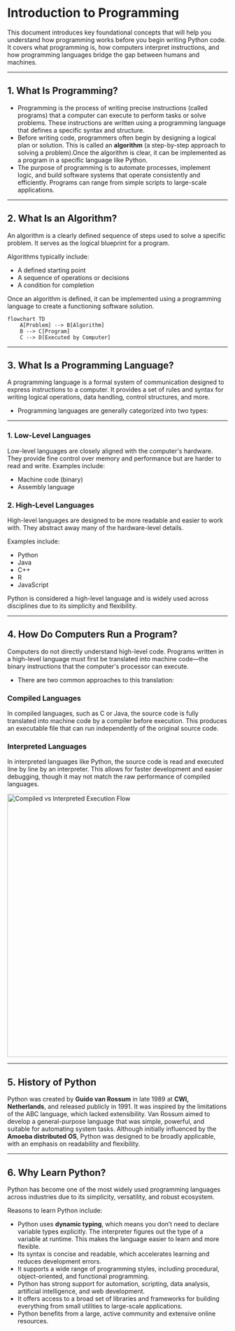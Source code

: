 # Introduction to Programming

This document introduces key foundational concepts that will help you understand how programming works before you begin writing Python code. It covers what programming is, how computers interpret instructions, and how programming languages bridge the gap between humans and machines.

---

## 1. What Is Programming?

- Programming is the process of writing precise instructions (called programs) that a computer can execute to perform tasks or solve problems. These instructions are written using a programming language that defines a specific syntax and structure.
- Before writing code, programmers often begin by designing a logical plan or solution. This is called an **algorithm** (a step-by-step approach to solving a problem).Once the algorithm is clear, it can be implemented as a program in a specific language like Python.
- The purpose of programming is to automate processes, implement logic, and build software systems that operate consistently and efficiently. Programs can range from simple scripts to large-scale applications.

---

## 2. What Is an Algorithm?

An algorithm is a clearly defined sequence of steps used to solve a specific problem. It serves as the logical blueprint for a program.

Algorithms typically include:

- A defined starting point
- A sequence of operations or decisions
- A condition for completion

Once an algorithm is defined, it can be implemented using a programming language to create a functioning software solution.

```mermaid
flowchart TD
    A[Problem] --> B[Algorithm]
    B --> C[Program]
    C --> D[Executed by Computer]
```

---

## 3. What Is a Programming Language?

A programming language is a formal system of communication designed to express instructions to a computer. It provides a set of rules and syntax for writing logical operations, data handling, control structures, and more.

- Programming languages are generally categorized into two types:

---

### 1. Low-Level Languages

Low-level languages are closely aligned with the computer's hardware. They provide fine control over memory and performance but are harder to read and write. Examples include:

- Machine code (binary)
- Assembly language

### 2. High-Level Languages

High-level languages are designed to be more readable and easier to work with. They abstract away many of the hardware-level details.

Examples include:

- Python
- Java
- C++
- R
- JavaScript

Python is considered a high-level language and is widely used across disciplines due to its simplicity and flexibility.

---

## 4. How Do Computers Run a Program?

Computers do not directly understand high-level code. Programs written in a high-level language must first be translated into machine code—the binary instructions that the computer's processor can execute.

- There are two common approaches to this translation:

### Compiled Languages

In compiled languages, such as C or Java, the source code is fully translated into machine code by a compiler before execution. This produces an executable file that can run independently of the original source code.

### Interpreted Languages

In interpreted languages like Python, the source code is read and executed line by line by an interpreter. This allows for faster development and easier debugging, though it may not match the raw performance of compiled languages.

<img src="assets\Compile_vs_interpreted.png" alt="Compiled vs Interpreted Execution Flow" width="600">

---

## 5. History of Python

Python was created by **Guido van Rossum** in late 1989 at **CWI, Netherlands**, and released publicly in 1991. It was inspired by the limitations of the ABC language, which lacked extensibility. Van Rossum aimed to develop a general-purpose language that was simple, powerful, and suitable for automating system tasks. Although initially influenced by the **Amoeba distributed OS**, Python was designed to be broadly applicable, with an emphasis on readability and flexibility.

---

## 6. Why Learn Python?

Python has become one of the most widely used programming languages across industries due to its simplicity, versatility, and robust ecosystem.

Reasons to learn Python include:

- Python uses **dynamic typing**, which means you don’t need to declare variable types explicitly. The interpreter figures out the type of a variable at runtime. This makes the language easier to learn and more flexible.
- Its syntax is concise and readable, which accelerates learning and reduces development errors.
- It supports a wide range of programming styles, including procedural, object-oriented, and functional programming.
- Python has strong support for automation, scripting, data analysis, artificial intelligence, and web development.
- It offers access to a broad set of libraries and frameworks for building everything from small utilities to large-scale applications.
- Python benefits from a large, active community and extensive online resources.
